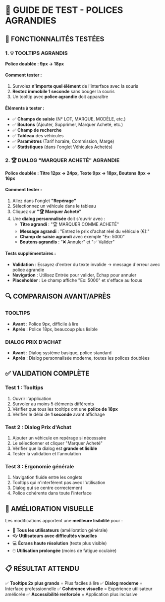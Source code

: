 # 📝 GUIDE DE TEST - POLICES AGRANDIES

## 🎯 FONCTIONNALITÉS TESTÉES

### **1. 💡 TOOLTIPS AGRANDIS**
**Police doublée : 9px → 18px**

#### Comment tester :
1. Survolez **n'importe quel élément** de l'interface avec la souris
2. **Restez immobile 1 seconde** sans bouger la souris
3. Un tooltip avec **police agrandie** doit apparaître

#### Éléments à tester :
- ✅ **Champs de saisie** (N° LOT, MARQUE, MODÈLE, etc.)
- ✅ **Boutons** (Ajouter, Supprimer, Marquer Acheté, etc.)
- ✅ **Champ de recherche**
- ✅ **Tableau** des véhicules
- ✅ **Paramètres** (Tarif horaire, Commission, Marge)
- ✅ **Statistiques** (dans l'onglet Véhicules Achetés)

### **2. 🏆 DIALOG "MARQUER ACHETÉ" AGRANDIE**
**Police doublée : Titre 12px → 24px, Texte 9px → 18px, Boutons 8px → 16px**

#### Comment tester :
1. Allez dans l'onglet **"Repérage"**
2. Sélectionnez un véhicule dans le tableau
3. Cliquez sur **"🏆 Marquer Acheté"**
4. Une **dialog personnalisée** doit s'ouvrir avec :
   - **Titre agrandi** : "🏆 MARQUER COMME ACHETÉ"
   - **Message agrandi** : "Entrez le prix d'achat réel du véhicule (€):"
   - **Champ de saisie agrandi** avec exemple "Ex: 5000"
   - **Boutons agrandis** : "❌ Annuler" et "✅ Valider"

#### Tests supplémentaires :
- **Validation** : Essayez d'entrer du texte invalide → message d'erreur avec police agrandie
- **Navigation** : Utilisez Entrée pour valider, Échap pour annuler
- **Placeholder** : Le champ affiche "Ex: 5000" et s'efface au focus

## 🔍 COMPARAISON AVANT/APRÈS

### **TOOLTIPS**
- **Avant** : Police 9px, difficile à lire
- **Après** : Police 18px, beaucoup plus lisible

### **DIALOG PRIX D'ACHAT**
- **Avant** : Dialog système basique, police standard
- **Après** : Dialog personnalisée moderne, toutes les polices doublées

## ✅ VALIDATION COMPLÈTE

### **Test 1 : Tooltips**
1. Ouvrir l'application
2. Survoler au moins 5 éléments différents
3. Vérifier que tous les tooltips ont une **police de 18px**
4. Vérifier le délai de **1 seconde** avant affichage

### **Test 2 : Dialog Prix d'Achat**
1. Ajouter un véhicule en repérage si nécessaire
2. Le sélectionner et cliquer "Marquer Acheté"
3. Vérifier que la dialog est **grande et lisible**
4. Tester la validation et l'annulation

### **Test 3 : Ergonomie générale**
1. Navigation fluide entre les onglets
2. Tooltips qui n'interfèrent pas avec l'utilisation
3. Dialog qui se centre correctement
4. Police cohérente dans toute l'interface

## 🎨 AMÉLIORATION VISUELLE

Les modifications apportent une **meilleure lisibilité** pour :
- 👥 **Tous les utilisateurs** (amélioration générale)
- 👓 **Utilisateurs avec difficultés visuelles**
- 💻 **Écrans haute résolution** (texte plus visible)
- 🖱️ **Utilisation prolongée** (moins de fatigue oculaire)

## 📋 RÉSULTAT ATTENDU

✅ **Tooltips 2x plus grands** = Plus faciles à lire
✅ **Dialog moderne** = Interface professionnelle
✅ **Cohérence visuelle** = Expérience utilisateur améliorée
✅ **Accessibilité renforcée** = Application plus inclusive 